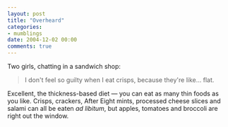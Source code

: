 ```yaml
---
layout: post
title: "Overheard"
categories:
- mumblings
date: 2004-12-02 00:00
comments: true
---
```


<p>Two girls, chatting in a sandwich shop:</p>

<blockquote>
<p>I don't feel so guilty when I eat crisps, because they're like... flat.</p>
</blockquote>

<p>Excellent, the thickness-based diet &mdash; you can eat as many thin foods as you like. Crisps, crackers, After Eight mints, processed cheese slices and salami can all be eaten <em>ad libitum</em>, but apples, tomatoes and broccoli are right out the window.</p>


